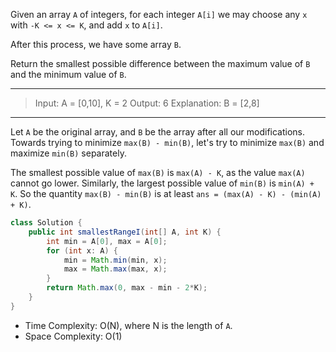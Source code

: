 Given an array `A` of integers, for each integer `A[i]` we may choose any `x` with `-K <= x <= K`, and add `x` to `A[i]`.

After this process, we have some array `B`.

Return the smallest possible difference between the maximum value of `B` and the minimum value of `B`.

---

> Input: A = [0,10], K = 2
> Output: 6
> Explanation: B = [2,8]

---

Let `A` be the original array, and `B` be the array after all our modifications. Towards trying to minimize `max(B) - min(B)`, let's try to minimize `max(B)` and maximize `min(B)` separately.

The smallest possible value of `max(B)` is `max(A) - K`, as the value `max(A)` cannot go lower. Similarly, the largest possible value of `min(B)` is `min(A) + K`. So the quantity `max(B) - min(B)` is at least `ans = (max(A) - K) - (min(A) + K)`.

```java
class Solution {
    public int smallestRangeI(int[] A, int K) {
        int min = A[0], max = A[0];
        for (int x: A) {
            min = Math.min(min, x);
            max = Math.max(max, x);
        }
        return Math.max(0, max - min - 2*K);
    }
}
```

- Time Complexity: O(N), where N is the length of `A`.
- Space Complexity: O(1)